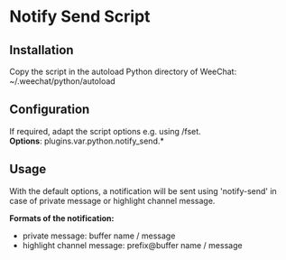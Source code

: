 # Notify Send Script

## Installation

Copy the script in the autoload Python directory of WeeChat:
~/.weechat/python/autoload

## Configuration

If required, adapt the script options e.g. using /fset.  
**Options**: plugins.var.python.notify_send.\*

## Usage

With the default options, a notification will be sent using 'notify-send' in case of private message or highlight channel message.

**Formats of the notification:**

- private message: buffer name / message
- highlight channel message: prefix@buffer name / message
